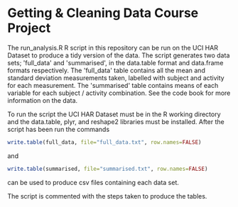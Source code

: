 # Getting & Cleaning Data Course Project
The run_analysis.R R script in this repository can be run on the UCI HAR Dataset to produce a tidy version of the data. The script generates two data sets; 'full_data' and 'summarised', in the data.table format and data.frame formats respectively. The 'full_data' table contains all the mean and standard deviation measurements taken, labelled with subject and activity for each measurement. The 'summarised' table contains means of each variable for each subject / activity combination. See the code book for more information on the data.

To run the script the UCI HAR Dataset must be in the R working directory and the data.table, plyr, and reshape2 libraries must be installed. After the script has been run the commands 
```R
write.table(full_data, file="full_data.txt", row.names=FALSE) 
```
and
```R
write.table(summarised, file="summarised.txt", row.names=FALSE)
```
can be used to produce csv files containing each data set.

The script is commented with the steps taken to produce the tables.
